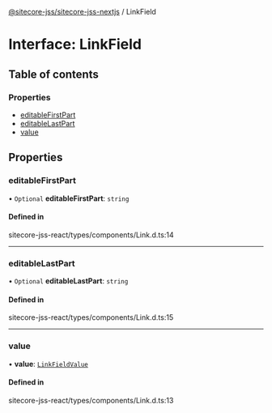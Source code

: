 [@sitecore-jss/sitecore-jss-nextjs](../README.md) / LinkField

# Interface: LinkField

## Table of contents

### Properties

- [editableFirstPart](LinkField.md#editablefirstpart)
- [editableLastPart](LinkField.md#editablelastpart)
- [value](LinkField.md#value)

## Properties

### editableFirstPart

• `Optional` **editableFirstPart**: `string`

#### Defined in

sitecore-jss-react/types/components/Link.d.ts:14

___

### editableLastPart

• `Optional` **editableLastPart**: `string`

#### Defined in

sitecore-jss-react/types/components/Link.d.ts:15

___

### value

• **value**: [`LinkFieldValue`](LinkFieldValue.md)

#### Defined in

sitecore-jss-react/types/components/Link.d.ts:13
